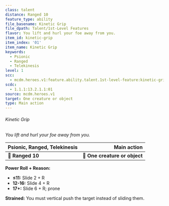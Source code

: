 ```yaml
---
class: talent
distance: Ranged 10
feature_type: ability
file_basename: Kinetic Grip
file_dpath: Talent/1st-Level Features
flavor: You lift and hurl your foe away from you.
item_id: kinetic-grip
item_index: '01'
item_name: Kinetic Grip
keywords:
  - Psionic
  - Ranged
  - Telekinesis
level: 1
scc:
  - mcdm.heroes.v1:feature.ability.talent.1st-level-feature:kinetic-grip
scdc:
  - 1.1.1:13.2.1.1:01
source: mcdm.heroes.v1
target: One creature or object
type: Main action
---
```


###### Kinetic Grip

*You lift and hurl your foe away from you.*

| **Psionic, Ranged, Telekinesis** |               **Main action** |
| -------------------------------- | ----------------------------: |
| **📏 Ranged 10**                 | **🎯 One creature or object** |

**Power Roll + Reason:**

- **≤11:** Slide 2 + R
- **12-16:** Slide 4 + R
- **17+:** Slide 6 + R; prone

**Strained:** You must vertical push the target instead of sliding them.
